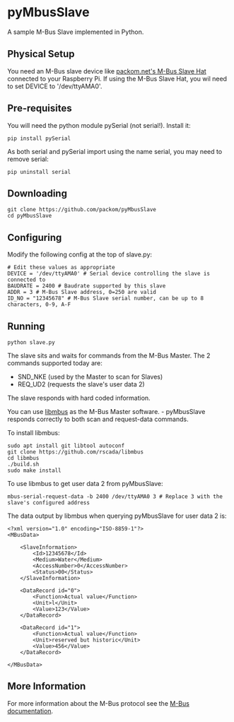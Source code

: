 # pyMbusSlave

A sample M-Bus Slave implemented in Python.

## Physical Setup

You need an M-Bus slave device like [packom.net's M-Bus Slave Hat](https://www.packom.net/m-bus-slave-hat/) connected to your Raspberry Pi.  If using the M-Bus Slave Hat, you wil need to set DEVICE to '/dev/ttyAMA0'.

## Pre-requisites

You will need the python module pySerial (not serial!).  Install it:

```
pip install pySerial
```

As both serial and pySerial import using the name serial, you may need to remove serial:

```
pip uninstall serial
```

## Downloading

```
git clone https://github.com/packom/pyMbusSlave
cd pyMbusSlave
```

## Configuring

Modify the following config at the top of slave.py:

```
# Edit these values as appropriate
DEVICE = '/dev/ttyAMA0' # Serial device controlling the slave is connected to
BAUDRATE = 2400 # Baudrate supported by this slave
ADDR = 3 # M-Bus Slave address, 0=250 are valid
ID_NO = "12345678" # M-Bus Slave serial number, can be up to 8 characters, 0-9, A-F
```

## Running

```
python slave.py
```

The slave sits and waits for commands from the M-Bus Master.  The 2 commands supported today are:
* SND_NKE (used by the Master to scan for Slaves)
* REQ_UD2 (requests the slave's user data 2)

The slave responds with hard coded information.

You can use [libmbus](https://github.com/rscada/libmbus) as the M-Bus Master software. - pyMbusSlave responds correctly to both scan and request-data commands. 

To install libmbus:

```
sudo apt install git libtool autoconf
git clone https://github.com/rscada/libmbus
cd libmbus
./build.sh
sudo make install
```

To use libmbus to get user data 2 from pyMbusSlave:

```
mbus-serial-request-data -b 2400 /dev/ttyAMA0 3 # Replace 3 with the slave's configured address

```

The data output by libmbus when querying pyMbusSlave for user data 2 is:

```
<?xml version="1.0" encoding="ISO-8859-1"?>
<MBusData>

    <SlaveInformation>
        <Id>12345678</Id>
        <Medium>Water</Medium>
        <AccessNumber>0</AccessNumber>
        <Status>00</Status>
    </SlaveInformation>

    <DataRecord id="0">
        <Function>Actual value</Function>
        <Unit>l</Unit>
        <Value>123</Value>
    </DataRecord>

    <DataRecord id="1">
        <Function>Actual value</Function>
        <Unit>reserved but historic</Unit>
        <Value>456</Value>
    </DataRecord>

</MBusData>
```

## More Information

For more information about the M-Bus protocol see the [M-Bus documentation](https://m-bus.com/documentation).

